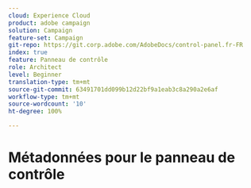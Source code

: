 ```yaml
---
cloud: Experience Cloud
product: adobe campaign
solution: Campaign
feature-set: Campaign
git-repo: https://git.corp.adobe.com/AdobeDocs/control-panel.fr-FR
index: true
feature: Panneau de contrôle
role: Architect
level: Beginner
translation-type: tm+mt
source-git-commit: 63491701dd099b12d22bf9a1eab3c8a290a2e6af
workflow-type: tm+mt
source-wordcount: '10'
ht-degree: 100%

---
```



# Métadonnées pour le panneau de contrôle
